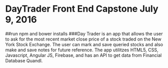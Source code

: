 # DayTrader Front End Capstone July 9, 2016
##run npm and bower installs
###Day Trader is an app that allows the user to ask for the most recent market close price of a stock traded on the New York Stock Exchange.  The user can mark and save queried stocks and also make and save notes for future reference.  The app utilitzes HTML5, CSS, Javascript, Angular JS, Firebase, and has an API to get data from Financial Database Quandl.
